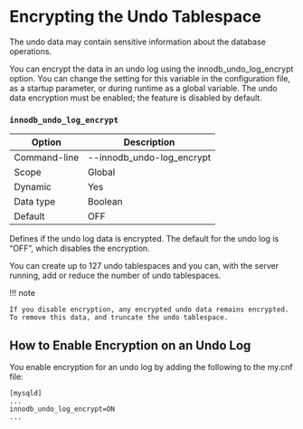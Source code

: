 # Encrypting the Undo Tablespace

The undo data may contain sensitive information about the database operations.

You can encrypt the data in an undo log using the
innodb_undo_log_encrypt option. You can change the setting for this variable
in the configuration file, as a startup parameter, or during runtime as a global
variable. The undo data encryption must be enabled; the feature
is disabled by default.

### `innodb_undo_log_encrypt`

| Option       | Description               |
|--------------|---------------------------|
| Command-line | --innodb_undo-log_encrypt |
| Scope        | Global                    |
| Dynamic      | Yes                       |
| Data type    | Boolean                   |
| Default      | OFF                       |

Defines if the undo log data is encrypted. The default for the undo log is
“OFF”, which disables the encryption.

You can create up to 127 undo tablespaces and you can, with the server
running, add or reduce the number of undo tablespaces.

!!! note

    If you disable encryption, any encrypted undo data remains encrypted. To remove this data, and truncate the undo tablespace.

## How to Enable Encryption on an Undo Log

You enable encryption for an undo log by adding the following to the my.cnf
file:

```text
[mysqld]
...
innodb_undo_log_encrypt=ON
...
```
